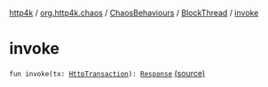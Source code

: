 [http4k](../../../index.md) / [org.http4k.chaos](../../index.md) / [ChaosBehaviours](../index.md) / [BlockThread](index.md) / [invoke](./invoke.md)

# invoke

`fun invoke(tx: `[`HttpTransaction`](../../../org.http4k.core/-http-transaction/index.md)`): `[`Response`](../../../org.http4k.core/-response/index.md) [(source)](https://github.com/http4k/http4k/blob/master/http4k-testing-chaos/src/main/kotlin/org/http4k/chaos/ChaosBehaviours.kt#L115)